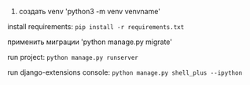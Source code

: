 1. создать venv
'python3 -m venv venvname'

install requirements: 
`pip install -r requirements.txt`

применить миграции
'python manage.py migrate'

run project:
`python manage.py runserver`

run django-extensions console: 
`python manage.py shell_plus --ipython`